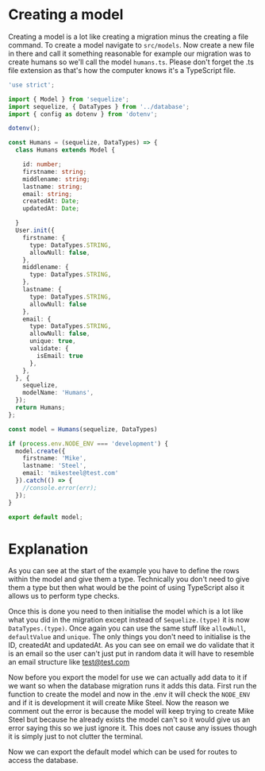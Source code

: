 # Creating a model

Creating a model is a lot like creating a migration minus the creating a file command. To create a model navigate to `src/models`.
Now create a new file in there and call it something reasonable for example our migration was to create humans so we'll call the 
model `humans.ts`. Please don't forget the .ts file extension as that's how the computer knows it's a TypeScript file.

```ts
'use strict';

import { Model } from 'sequelize';
import sequelize, { DataTypes } from '../database';
import { config as dotenv } from 'dotenv';

dotenv();

const Humans = (sequelize, DataTypes) => {
  class Humans extends Model {

    id: number;
    firstname: string;
    middlename: string;
    lastname: string;
    email: string;
    createdAt: Date;
    updatedAt: Date;

  }
  User.init({
    firstname: {
      type: DataTypes.STRING,
      allowNull: false,
    },
    middlename: {
      type: DataTypes.STRING,
    },
    lastname: {
      type: DataTypes.STRING,
      allowNull: false
    },
    email: {
      type: DataTypes.STRING,
      allowNull: false,
      unique: true,
      validate: {
        isEmail: true
      },
    },
  }, {
    sequelize,
    modelName: 'Humans',
  });
  return Humans;
};

const model = Humans(sequelize, DataTypes)

if (process.env.NODE_ENV === 'development') {
  model.create({
    firstname: 'Mike',
    lastname: 'Steel',
    email: 'mikesteel@test.com'
  }).catch(() => {
    //console.error(err);
  });
}

export default model;
```

# Explanation

As you can see at the start of the example you have to define the rows within the model and give them a type. Technically you don't need to give them a type but then what would be the point of using TypeScript also it allows us to perform type checks.

Once this is done you need to then initialise the model which is a lot like what you did in the migration except instead of `Sequelize.(type)` it is now `DataTypes.(type)`. Once again you can use the same stuff like `allowNull`, `defaultValue` and `unique`. The only things you don't need to initialise is the ID, createdAt and updatedAt. As you can see on email we do validate that it is an email so the user can't just put in random data it will have to resemble an email structure like test@test.com

Now before you export the model for use we can actually add data to it if we want so when the database migration runs it adds this data. First run the function to create the model and now in the .env it will check the `NODE_ENV` and if it is development it will create Mike Steel. Now the reason we comment out the error is because the model will keep trying to create Mike Steel but because he already exists the model can't so it would give us an error saying this so we just ignore it. This does not cause any issues though it is simply just to not clutter the terminal.

Now we can export the default model which can be used for routes to access the database.